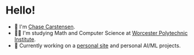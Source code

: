 # Hello!
- 🤙 I'm [Chase Carstensen](https://www.linkedin.com/in/warren-carstensen/).
- 👨‍💻 I'm studying Math and Computer Science at [Worcester Polytechnic Institute](https://www.wpi.edu).
- 🤖 Currently working on a [personal site](https://www.chasecarstensen.com) and personal AI/ML projects.

<!---
chase12803/chase12803 is a ✨ special ✨ repository because its `README.md` (this file) appears on your GitHub profile.
You can click the Preview link to take a look at your changes.
--->
